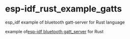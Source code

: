 # esp-idf_rust_example_gatts
esp_idf example of bluetooth gatt-server for Rust language

example of[esp-idf bluetooth gatt_server](https://github.com/espressif/esp-idf/tree/master/examples/bluetooth/bluedroid/ble/gatt_server) for Rust
